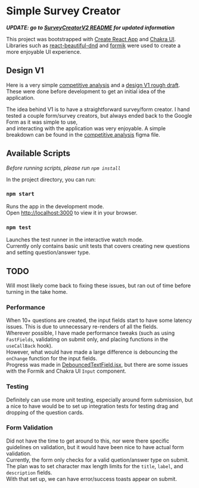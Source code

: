 # Simple Survey Creator

_**UPDATE: go to [SurveyCreatorV2 README](src/components/SurveyCreatorV2/README.md) for updated information**_

This project was bootstrapped with [Create React App](https://github.com/facebook/create-react-app) and [Chakra UI]().\
Libraries such as [react-beautiful-dnd](https://www.npmjs.com/package/react-beautiful-dnd) and [formik](https://www.npmjs.com/package/formik) were used to create a more enjoyable UI experience.

## Design V1

Here is a very simple [competitive analysis](https://www.figma.com/file/b5eTVqCszpJqv96pbcMoS0/Enveritas-Survey-Creator) and a [design V1 rough draft](https://www.figma.com/file/sJs4usXpyZa9lKauY5NKT0/Enveritas---Survey-Creator-Draft-V1?node-id=802%3A9203). These were done before development to get an initial idea of the application.

The idea behind V1 is to have a straightforward survey/form creator. I hand tested a couple form/survey creators, but always ended back to the Google Form as it was simple to use,\
and interacting with the application was very enjoyable. A simple breakdown can be found in the [competitive analysis](https://www.figma.com/file/b5eTVqCszpJqv96pbcMoS0/Enveritas-Survey-Creator) figma file.

## Available Scripts

_Before running scripts, please run `npm install`_

In the project directory, you can run:

### `npm start`

Runs the app in the development mode.\
Open [http://localhost:3000](http://localhost:3000) to view it in your browser.

### `npm test`

Launches the test runner in the interactive watch mode.\
Currently only contains basic unit tests that covers creating new questions and setting question/answer type.

## TODO

Will most likely come back to fixing these issues, but ran out of time before turning in the take home.

### Performance

When 10+ questions are created, the input fields start to have some latency issues. This is due to unnecessary re-renders of all the fields.\
Wherever possible, I have made performance tweaks (such as using `FastFields`, validating on submit only, and placing functions in the `useCallBack` hook).\
However, what would have made a large difference is debouncing the `onChange` function for the input fields.\
Progress was made in [DebouncedTextField.jsx](src/components/common/DebouncedTextField.jsx), but there are some issues with the Formik and Chakra UI `Input` component.

### Testing

Definitely can use more unit testing, especially around form submission, but a nice to have would be to set up integration tests for testing drag and dropping of the question cards.

### Form Validation

Did not have the time to get around to this, nor were there specific guidelines on validation, but it would have been nice to have actual form validation.\
Currently, the form only checks for a valid quetion/answer type on submit. The plan was to set character max length limits for the `title`, `label`, and `description` fields.\
With that set up, we can have error/success toasts appear on submit.
